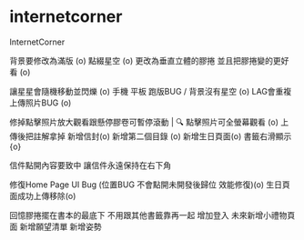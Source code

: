 # internetcorner
InternetCorner


背景要修改為滿版 (o)
點綴星空 (o)
更改為垂直立體的膠捲 並且把膠捲變的更好看 (o)

讓星星會隨機移動並閃爍 (o)
手機 平板 跑版BUG / 背景沒有星空 (o)
LAG會重複上傳照片BUG (o)


修掉點擊照片放大觀看跟懸停膠卷可暫停滾動 | 🔍 點擊照片可全螢幕觀看 (o)
上傳後把註解拿掉 
新增信封(o)
新增第二個目錄 (o)
新增生日頁面(o)
書籤右滑顯示{o}


信件點開內容要致中
讓信件永遠保持在右下角


修復Home Page UI Bug (位置BUG 不會點開未開發後歸位 效能修復)(o)
生日頁面成功上傳移除(o)


回憶膠捲擺在書本的最底下 不用跟其他書籤靠再一起
增加登入
未來新增小禮物頁面
新增願望清單
新增姿勢